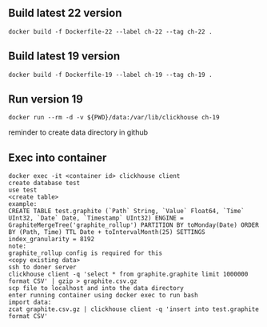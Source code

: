 ## Build latest 22 version
```
docker build -f Dockerfile-22 --label ch-22 --tag ch-22 .
```

## Build latest 19 version
```
docker build -f Dockerfile-19 --label ch-19 --tag ch-19 .
```

## Run version 19
```
docker run --rm -d -v ${PWD}/data:/var/lib/clickhouse ch-19
```
reminder to create data directory in github

## Exec into container
```
docker exec -it <container id> clickhouse client
create database test
use test
<create table>
example: 
CREATE TABLE test.graphite (`Path` String, `Value` Float64, `Time` UInt32, `Date` Date, `Timestamp` UInt32) ENGINE = GraphiteMergeTree('graphite_rollup') PARTITION BY toMonday(Date) ORDER BY (Path, Time) TTL Date + toIntervalMonth(25) SETTINGS index_granularity = 8192
note: 
graphite_rollup config is required for this
<copy existing data>
ssh to doner server
clickhouse client -q 'select * from graphite.graphite limit 1000000 format CSV' | gzip > graphite.csv.gz
scp file to localhost and into the data directory
enter running container using docker exec to run bash
import data:
zcat graphite.csv.gz | clickhouse client -q 'insert into test.graphite format CSV'
```
